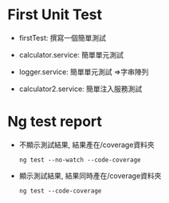 # First Unit Test

- firstTest: 撰寫一個簡單測試

- calculator.service: 簡單單元測試

- logger.service: 簡單單元測試 =>字串陣列

- calculator2.service: 簡單注入服務測試

# Ng test report

- 不顯示測試結果, 結果產在/coverage資料夾

  ```
  ng test --no-watch --code-coverage
  ```

- 顯示測試結果, 結果同時產在/coverage資料夾

  ```
  ng test --code-coverage
  ```
